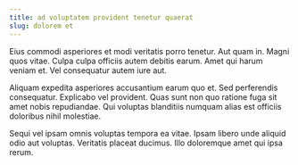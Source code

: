 ```yaml
---
title: ad voluptatem provident tenetur quaerat
slug: dolorem et
---
```


Eius commodi asperiores et modi veritatis porro tenetur. Aut quam in. Magni quos vitae. Culpa culpa officiis autem debitis earum. Amet qui harum veniam et. Vel consequatur autem iure aut.

Aliquam expedita asperiores accusantium earum quo et. Sed perferendis consequatur. Explicabo vel provident. Quas sunt non quo ratione fuga sit amet nobis repudiandae. Qui voluptas blanditiis numquam alias est officiis doloribus nihil molestiae.

Sequi vel ipsam omnis voluptas tempora ea vitae. Ipsam libero unde aliquid odio aut voluptas. Veritatis placeat ducimus. Illo doloremque amet qui ipsa rerum.
